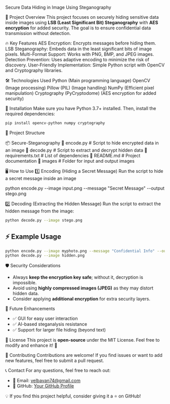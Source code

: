 Secure Data Hiding in Image Using Steganography

📌 Project Overview
This project focuses on securely hiding sensitive data inside images using **LSB (Least Significant Bit) Steganography** with **AES encryption** for added security. The goal is to ensure confidential data transmission without detection.

🔥 Key Features
AES Encryption: Encrypts messages before hiding them.
LSB Steganography: Embeds data in the least significant bits of image pixels.
Multi-Format Support: Works with PNG, BMP, and JPEG images.
Detection Prevention: Uses adaptive encoding to minimize the risk of discovery.
User-Friendly Implementation: Simple Python script with OpenCV and Cryptography libraries.

🛠️ Technologies Used
Python (Main programming language)
OpenCV (Image processing)
Pillow (PIL) (Image handling)
NumPy (Efficient pixel manipulation)
Cryptography (PyCryptodome) (AES encryption for added security)

🚀 Installation
Make sure you have Python 3.7+ installed. Then, install the required dependencies:

```sh
pip install opencv-python numpy cryptography
```

 📂 Project Structure

📦 Secure-Steganography
 📜 encode.py  # Script to hide encrypted data in an image
 📜 decode.py  # Script to extract and decrypt hidden data
 📜 requirements.txt  # List of dependencies
 📜 README.md  # Project documentation
 📂 images  # Folder for input and output images


🖥️ How to Use
 1️⃣ Encoding (Hiding a Secret Message)
Run the script to hide a secret message inside an image

python encode.py --image input.png --message "Secret Message" --output stego.png


2️⃣ Decoding (Extracting the Hidden Message)
Run the script to extract the hidden message from the image:
```sh
python decode.py --image stego.png
```

## ⚡ Example Usage
```sh
python encode.py --image myphoto.png --message "Confidential Info" --output hidden.png
python decode.py --image hidden.png
```

🛡️ Security Considerations
- Always **keep the encryption key safe**; without it, decryption is impossible.
- Avoid using **highly compressed images (JPEG)** as they may distort hidden data.
- Consider applying **additional encryption** for extra security layers.

📌 Future Enhancements
- ✅ GUI for easy user interaction
- ✅ AI-based steganalysis resistance
- ✅ Support for larger file hiding (beyond text)

📜 License
This project is **open-source** under the MIT License. Feel free to modify and enhance it! 🚀

🤝 Contributing
Contributions are welcome! If you find issues or want to add new features, feel free to submit a pull request.

📞 Contact
For any questions, feel free to reach out:
- 📧 Email: velbavan74@gmail.com
- 🔗 GitHub: [Your GitHub Profile](https://github.com/yourusername)


💡 If you find this project helpful, consider giving it a ⭐ on GitHub!

